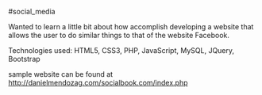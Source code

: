 #social_media

Wanted to learn a little bit about how accomplish developing a website that allows the user to do similar things to that of the website Facebook.  

Technologies used: HTML5, CSS3, PHP, JavaScript, MySQL, JQuery, Bootstrap

sample website can be found at http://danielmendozag.com/socialbook.com/index.php

